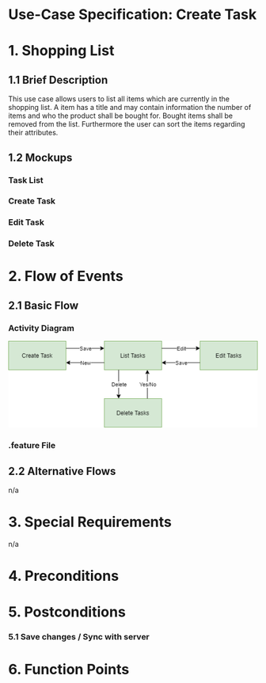 # Use-Case Specification: Create Task

# 1. Shopping List

## 1.1 Brief Description
This use case allows users to list all items which are currently in the shopping list. A item has a title and may contain information the number of items and who the product shall be bought for. Bought items shall be removed from the list. Furthermore the user can sort the items regarding their attributes.




## 1.2 Mockups
### Task List
### Create Task
### Edit Task
### Delete Task




# 2. Flow of Events

## 2.1 Basic Flow

### Activity Diagram

![Activity Diagram](Crud_Create_Task.png)

### .feature File



## 2.2 Alternative Flows
n/a

# 3. Special Requirements
n/a

# 4. Preconditions


# 5. Postconditions

### 5.1 Save changes / Sync with server


# 6. Function Points
